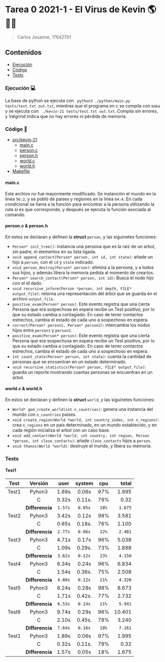 # Tarea 0 2021-1 - El Virus de Kevin 🌎🦠😷
> Carlos Jouanne, 17642701


## Contenidos

* [Ejecución](#Ejecución)
* [Código](#Código)
* [Tests](#Tests)


### Ejecución 💻
La base de python se ejecuta con ` python3 ./python/main.py tests/test.txt out.txt`, mientras que
el programa en c se compila con `make` y se ejecuta con ` ./kevin-21 tests/test.txt out.txt`. Compila sin errores, y Valgrind 
indica que no hay errores ni pérdida de memoria.

### Código 📂

* [src/kevin-21](https://github.com/IIC2133-PUC/T0-2021-1-cjjouanne/tree/master/src/kevin-21)
  * [main.c](https://github.com/IIC2133-PUC/T0-2021-1-cjjouanne/blob/master/src/kevin-21/main.c)
  * [person.c](https://github.com/IIC2133-PUC/T0-2021-1-cjjouanne/blob/master/src/kevin-21/person.c)
  * [person.h](https://github.com/IIC2133-PUC/T0-2021-1-cjjouanne/blob/master/src/kevin-21/person.h)
  * [world.c](https://github.com/IIC2133-PUC/T0-2021-1-cjjouanne/blob/master/src/kevin-21/world.c)
  * [world.h](https://github.com/IIC2133-PUC/T0-2021-1-cjjouanne/blob/master/src/kevin-21/world.h)
* [Makefile](https://github.com/IIC2133-PUC/T0-2021-1-cjjouanne/blob/master/Makefile)

#### main.c

Este archivo no fue mayormente modificado. Se instanción el mundo en la linea `56:2`, y se pobló de paises y regiones en la linea `64:4`. En cada condicional
se llama a la función para encontrar a la persona utilizando la ruta si es que corresponde, y después se ejecuta la función asociada al comando.

#### person.c & person.h
En estos se declaran y definen la **struct** `person`, y las siguinetes funciones:
* `Person* init_tree()`: instancia una persona que es la raiz de un arbol, sin padre, ni elementos en su lista ligada.
* `void append_contact(Person* person, int id, int state)`: añade un hijo a `person`, con el `id` y `state` indicado.
* `void person_destroy(Person* person)`: elimina a la persona, y a todos sus hijos, y además libera la memoria pedida al momento de crearlos.
* `Person* search_contact(Person* person, int id)`: Busca el nodo hijo con el id dado.
* `void recursive_inform(Person *person, int depth, FILE* output_file)`: retorna una representación del árbol que se guarda en el archivo `output_file`.
* `positive_exam(Person* person)`: Este evento registra que una cierta Persona que era sospechosa en espera recibe un Test positivo, por lo que su estado cambia a contagiado. En caso de tener contactos estrechos, cambia el estado de cada uno a sospechoso en espera.
* `correct(Person* person1, Person* person2)`: intercambia los nodos hijos entre `person1` y `person2`.
* `positive_exam(Person* person)`: Este evento registra que una cierta Persona que era sospechosa en espera recibe un Test positivo, por lo que su estado cambia a contagiado. En caso de tener contactos estrechos, cambia el estado de cada uno a sospechoso en espera.
* `int count_state(Person* person, int state)`: cuenta la cantidad de personas que se encuentran en un estado determinado.
* `void recursive_statistics(Person* person, FILE* output_file)`: guarda un reporte mostrando cuantas personas se encuentran en un arbol.

#### world.c & world.h
En estos se declaran y definen la **struct** `world`, y las siguinetes funciones:
* `World* god_create_world(int n_countries)`: genera una instancia del mundo con `n_countries` paises.
* `void create_region(World *world, int country_index, int n_regions)`: crea `n_regions` en un país determinado, en un mundo establecido, y en cada región inicializa el arbol con un caso base.
* `void add_contact(World *world, int country, int region, Person *person, int close_contacts)`: añade `close_contacts` hijos a `person`.
* `void thanos(World *world)`: destruye el mundo, y libera su memoria.


### Tests

#### Test1

| Test   | Versión           | user    | system  | cpu   | total |
|--------| :---------------: |:-------:| :------:|:-----:|------:|
| Test1  | Pyhon3            | 1.89s   | 0.06s   | 97%   | 1.995 |
|        | C                 | 0.32s   | 0.11s.  | 79%   | 0.32  |
|        | **Differencia**   | `1.57s` | `0.05s` | `18%` |`1.675`|
| Test2  | Pyhon3            | 3.42s   | 0.12s   | 98%   | 3.581 |
|        | C                 | 0.65s   | 0.18s.  | 76%   | 1.100 | 
|        | **Differencia**   | `2.77s` | `0.06s` | `22%` |`2.481`|
| Test3  | Pyhon3            | 4.71s   | 0.17s   | 96%   | 5.038 |
|        | C                 | 1.09s   | 0.29s.  | 73%   | 1.888 |
|        | **Differencia**   | `3.62s` | `0.12s` | `23%` |`4.150`|
| Test4  | Pyhon3            | 6.34s   | 0.24s   | 96%   | 6.834 |
|        | C                 | 1.54s   | 0.36s.  | 75%   | 2.508 |
|        | **Differencia**   | `4.80s` | `0.12s` | `21%` |`4.326`|
| Test5  | Pyhon3            | 8.24s   | 0.28s   | 98%   | 8.673 |
|        | C                 | 1.71s   | 0.42s.  | 77%   | 2.732 |
|        | **Differencia**   | `6.53s` | `0.14s` | `21%` |`5.941`|
| Test6  | Pyhon3            | 9.74s   | 0.29s   | 96%   | 10.401|
|        | C                 | 2.10s   | 0.45s.  | 78%   | 3.240 |
|        | **Differencia**   | `7.64s` | `0.16s` | `18%` |`7.161`|
| Test1  | Pyhon3            | 1.89s   | 0.06s   | 97%   | 1.995 |
|        | C                 | 0.32s   | 0.11s.  | 79%   | 0.32  |
|        | **Differencia**   | 1.57s   | 0.05s   | 18%   | 1.675 |

